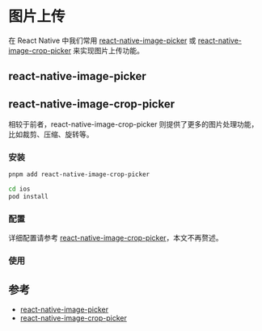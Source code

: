 # 图片上传

在 React Native 中我们常用 [react-native-image-picker](https://github.com/react-native-image-picker/react-native-image-picker) 或 [react-native-image-crop-picker](https://github.com/ivpusic/react-native-image-crop-picker) 来实现图片上传功能。

## react-native-image-picker

## react-native-image-crop-picker

相较于前者，react-native-image-crop-picker 则提供了更多的图片处理功能，比如裁剪、压缩、旋转等。

### 安装

```bash
pnpm add react-native-image-crop-picker
```

```bash
cd ios
pod install
```

### 配置

详细配置请参考 [react-native-image-crop-picker](https://github.com/ivpusic/react-native-image-crop-picker?tab=readme-ov-file#step-3)，本文不再赘述。

### 使用

## 参考

- [react-native-image-picker](https://github.com/react-native-image-picker/react-native-image-picker)
- [react-native-image-crop-picker](https://github.com/ivpusic/react-native-image-crop-picker)

